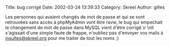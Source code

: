 Title: bug corrigé
Date: 2002-03-24 13:39:33
Category: Skreel
Author: gilles

Les personnes qui avaient changés de mot de passe et qui se sont retrouvées sans accès à phpMyAdmin vont être ravie, le bug qui empechait le changement de mot de passe dans MySQL vient d'être corrigé.\r
\nIl s'agissait d'une simple faute de frappe, n'oubliez pas d'envoyer vos mails à [insultes@skreel.org](mailto:insultes@skreel.org) pour me traiter de tout les noms  ;)